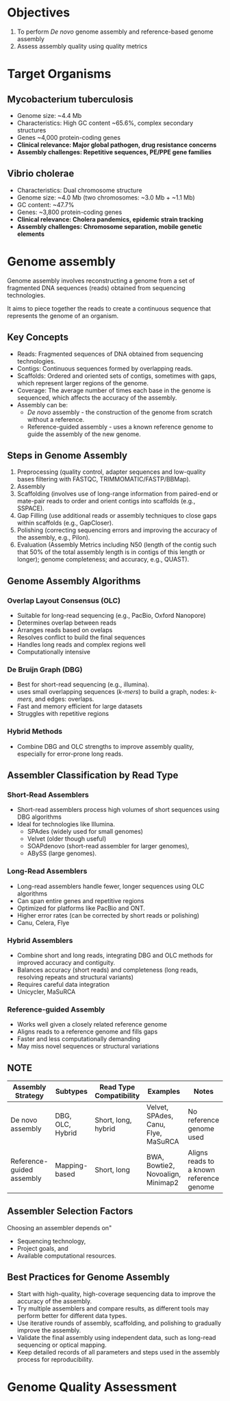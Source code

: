 # Objectives

1. To perform *De novo* genome assembly and reference-based genome assembly
2. Assess assembly quality using quality metrics

# Target Organisms
## Mycobacterium tuberculosis

- Genome size: ~4.4 Mb
- Characteristics: High GC content ~65.6%, complex secondary structures
- Genes ~4,000 protein-coding genes
- **Clinical relevance: Major global pathogen, drug resistance concerns**
- **Assembly challenges: Repetitive sequences, PE/PPE gene families**

## Vibrio cholerae

- Characteristics: Dual chromosome structure
- Genome size: ~4.0 Mb (two chromosomes: ~3.0 Mb + ~1.1 Mb)
- GC content: ~47.7%
- Genes: ~3,800 protein-coding genes
- **Clinical relevance: Cholera pandemics, epidemic strain tracking**
- **Assembly challenges: Chromosome separation, mobile genetic elements**

# Genome assembly
Genome assembly involves reconstructing a genome from a set of fragmented DNA sequences (reads) obtained from sequencing technologies. 

It aims to piece together the reads to create a continuous sequence that represents the genome of an organism.

## Key Concepts
 - Reads: Fragmented sequences of DNA obtained from sequencing technologies.
 - Contigs: Continuous sequences formed by overlapping reads.
 - Scaffolds: Ordered and oriented sets of contigs, sometimes with gaps, which represent larger regions of the genome.
 - Coverage: The average number of times each base in the genome is sequenced, which affects the accuracy of the assembly.
 - Assembly can be:
    - *De novo* assembly - the construction of the genome from scratch without a reference.
    - Reference-guided assembly - uses a known reference genome to guide the assembly of the new genome.
    
## Steps in Genome Assembly
1. Preprocessing (quality control, adapter sequences and low-quality bases filtering with FASTQC, TRIMMOMATIC/FASTP/BBMap).
2. Assembly
3. Scaffolding (involves use of long-range information from paired-end or mate-pair reads to order and orient contigs into scaffolds (e.g., SSPACE).
4. Gap Filling (use additional reads or assembly techniques to close gaps within scaffolds (e.g., GapCloser).
5. Polishing (correcting sequencing errors and improving the accuracy of the assembly, e.g., Pilon).
6. Evaluation (Assembly Metrics including N50 (length of the contig such that 50% of the total assembly length is in contigs of this length or longer); genome completeness; and accuracy, e.g., QUAST).

## Genome Assembly Algorithms

### Overlap Layout Consensus (OLC)
- Suitable for long-read sequencing (e.g., PacBio, Oxford Nanopore)
- Determines overlap between reads
- Arranges reads based on ovelaps
- Resolves conflict to build the final sequences
- Handles long reads and complex regions well
- Computationally intensive
        
### De Bruijn Graph (DBG)
- Best for short-read sequencing (e.g., illumina).
- uses small overlapping sequences (*k-mers*) to build a graph, nodes: *k-mers*, and edges: overlaps.
- Fast and memory efficient for large datasets
- Struggles with repetitive regions

### Hybrid Methods
- Combine DBG and OLC strengths to improve assembly quality, especially for error-prone long reads.​

## Assembler Classification by Read Type

### Short-Read Assemblers​
- Short-read assemblers process high volumes of short sequences using DBG algorithms
- Ideal for technologies like Illumina.​
  - SPAdes (widely used for small genomes)
  - Velvet (older though useful)
  - SOAPdenovo (short-read assembler for larger genomes),
  - ABySS (large genomes).

### Long-Read Assemblers​
- Long-read assemblers handle fewer, longer sequences using OLC algorithms
- Can span entire genes and repetitive regions
- Optimized for platforms like PacBio and ONT.​
- Higher error rates (can be corrected by short reads or polishing)
- Canu, Celera, Flye
  
### Hybrid Assemblers​
- Combine short and long reads, integrating DBG and OLC methods for improved accuracy and contiguity.​
- Balances accuracy (short reads) and completeness (long reads, resolving repeats and structural variants)
- Requires careful data integration
- Unicycler, MaSuRCA

### Reference-guided Assembly
- Works well given a closely related reference genome
- Aligns reads to a reference genome and fills gaps
- Faster and less computationally demanding
- May miss novel sequences or structural variations
        
## NOTE
| **Assembly Strategy** | **Subtypes** | **Read Type Compatibility** | **Examples** | **Notes** |
|------------|-------|-------|---------|---------|
| De novo assembly | DBG, OLC, Hybrid | Short, long, hybrid  | Velvet, SPAdes, Canu, Flye, MaSuRCA | No reference genome used |
| Reference-guided assembly | Mapping-based	|Short, long	| BWA, Bowtie2, Novoalign, Minimap2 |	Aligns reads to a known reference genome |

## Assembler Selection Factors​
Choosing an assembler depends on"
- Sequencing technology,
- Project goals, and
- Available computational resources.​
       
## Best Practices for Genome Assembly
- Start with high-quality, high-coverage sequencing data to improve the accuracy of the assembly.
- Try multiple assemblers and compare results, as different tools may perform better for different data types.
- Use iterative rounds of assembly, scaffolding, and polishing to gradually improve the assembly.
- Validate the final assembly using independent data, such as long-read sequencing or optical mapping.
- Keep detailed records of all parameters and steps used in the assembly process for reproducibility.

# Genome Quality Assessment

